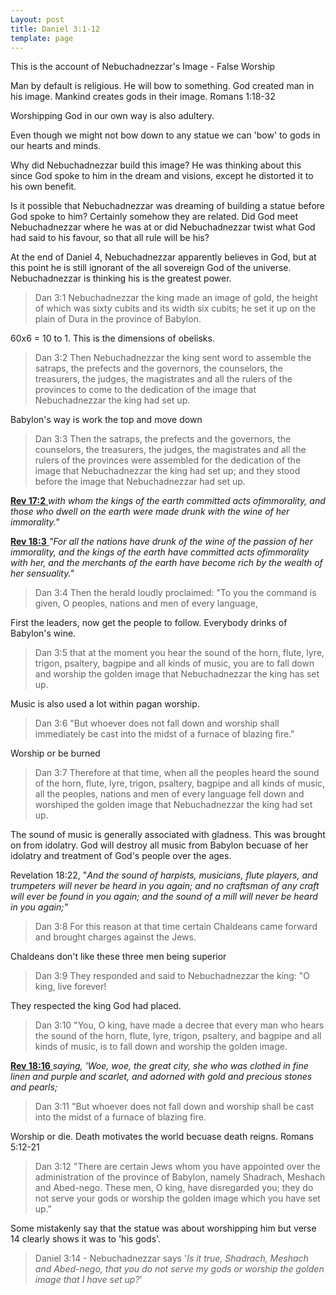 ```yaml
---
Layout: post
title: Daniel 3:1-12
template: page
---
```


This is the account of Nebuchadnezzar's Image - False Worship

Man by default is religious. He will bow to something. God created man in his image. Mankind creates gods in their image. Romans 1:18-32

Worshipping God in our own way is also adultery. 

Even though we might not bow down to any statue we can 'bow' to gods in our hearts and minds. 

Why did Nebuchadnezzar build this image? He was thinking about this since God spoke to him in the dream and visions, except he distorted it to his own benefit. 

Is it possible that Nebuchadnezzar was dreaming of building a statue before God spoke to him? Certainly somehow they are related. Did God meet Nebuchadnezzar where he was at or did Nebuchadnezzar twist what God had said to his favour, so that all rule will be his? 

At the end of Daniel 4, Nebuchadnezzar apparently believes in God, but at this point he is still ignorant of the all sovereign God of the universe. Nebuchadnezzar is thinking his is the greatest power. 

>Dan 3:1  Nebuchadnezzar the king made an image of gold, the height of which was sixty cubits and its width six cubits; he set it up on the plain of Dura in the province of Babylon.

60x6 = 10 to 1. This is the dimensions of obelisks.


>Dan 3:2  Then Nebuchadnezzar the king sent word to assemble the satraps, the prefects and the governors, the counselors, the treasurers, the judges, the magistrates and all the rulers of the provinces to come to the dedication of the image that Nebuchadnezzar the king had set up.

Babylon's way is work the top and move down 

>Dan 3:3  Then the satraps, the prefects and the governors, the counselors, the treasurers, the judges, the magistrates and all the rulers of the provinces were assembled for the dedication of the image that Nebuchadnezzar the king had set up; and they stood before the image that Nebuchadnezzar had set up.

[**Rev 17:2** ](verseid:66.17.2) *with whom the kings of the earth committed acts ofimmorality, and those who dwell on the earth were made drunk with the wine of her immorality."*

[**Rev 18:3** ](verseid:66.18.3) *"For all the nations have drunk of the wine of the passion of her immorality, and the kings of the earth have committed acts ofimmorality with her, and the merchants of the earth have become rich by the wealth of her sensuality."*

>Dan 3:4  Then the herald loudly proclaimed: "To you the command is given, O peoples, nations and men of every language,

First the leaders, now get the people to follow. Everybody drinks of Babylon's wine.

>Dan 3:5  that at the moment you hear the sound of the horn, flute, lyre, trigon, psaltery, bagpipe and all kinds of music, you are to fall down and worship the golden image that Nebuchadnezzar the king has set up.

Music is also used a lot within pagan worship. 

>Dan 3:6  "But whoever does not fall down and worship shall immediately be cast into the midst of a furnace of blazing fire."

Worship or be burned

>Dan 3:7  Therefore at that time, when all the peoples heard the sound of the horn, flute, lyre, trigon, psaltery, bagpipe and all kinds of music, all the peoples, nations and men of every language fell down and worshiped the golden image that Nebuchadnezzar the king had set up.

The sound of music is generally associated with gladness. This was brought on from idolatry. God will destroy all music from Babylon becuase of her idolatry and treatment of God's people over the ages. 

Revelation 18:22, "*And the sound of harpists, musicians, flute players, and trumpeters will never be heard in you again; and no craftsman of any craft will ever be found in you again; and the sound of a mill will never be heard in you again;"*

>Dan 3:8  For this reason at that time certain Chaldeans came forward and brought charges against the Jews.

Chaldeans don't like these three men being superior

>Dan 3:9  They responded and said to Nebuchadnezzar the king: "O king, live forever!

They respected the king God had placed.

>Dan 3:10  "You, O king, have made a decree that every man who hears the sound of the horn, flute, lyre, trigon, psaltery, and bagpipe and all kinds of music, is to fall down and worship the golden image.

[**Rev 18:16** ](verseid:66.18.16) *saying, 'Woe, woe, the great city, she who was clothed in fine linen and purple and scarlet, and adorned with gold and precious stones and pearls;*

>Dan 3:11  "But whoever does not fall down and worship shall be cast into the midst of a furnace of blazing fire.

Worship or die. Death motivates the world becuase death reigns. Romans 5:12-21

>Dan 3:12  "There are certain Jews whom you have appointed over the administration of the province of Babylon, namely Shadrach, Meshach and Abed-nego. These men, O king, have disregarded you; they do not serve your gods or worship the golden image which you have set up."

Some mistakenly say that the statue was about worshipping him but verse 14 clearly shows it was to 'his gods'. 

> Daniel 3:14 - Nebuchadnezzar says '*Is it true, Shadrach, Meshach and Abed-nego, that you do not serve my gods or worship the golden image that I have set up?*'

